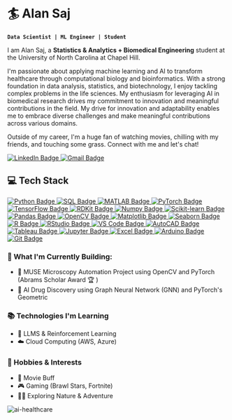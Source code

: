 # :surfer: Alan Saj

**`Data Scientist | ML Engineer | Student`**

I am Alan Saj, a **Statistics & Analytics + Biomedical Engineering** student at the University of North Carolina at Chapel Hill. 

I'm passionate about applying machine learning and AI to transform healthcare through computational biology and bioinformatics. With a strong foundation in data analysis, statistics, and biotechnology, I enjoy tackling complex problems in the life sciences. My enthusiasm for leveraging AI in biomedical research drives my commitment to innovation and meaningful contributions in the field. My drive for innovation and adaptability enables me to embrace diverse challenges and make meaningful contributions across various domains.

Outside of my career, I'm a huge fan of watching movies, chilling with my friends, and touching some grass.
Connect with me and let's chat!

<div id="badges">
  <a href="https://www.linkedin.com/in/alan-saj/">
    <img src="https://img.shields.io/badge/LinkedIn-blue?style=for-the-badge&logo=linkedin&logoColor=white" alt="LinkedIn Badge"/>
  </a>
  <a href="mailto:alanmsaj@gmail.com">
    <img src="https://img.shields.io/badge/Gmail-red?style=for-the-badge&logo=gmail&logoColor=white" alt="Gmail Badge"/>
  </a>
</div>


## :computer: Tech Stack

<div id="badges">
  <a href="https://www.python.org/" target="_blank">
  <img src="https://img.shields.io/badge/Python-3776AB?style=for-the-badge&logo=python&logoColor=white" alt="Python Badge"/>
</a>

<a href="https://www.sql.com/" target="_blank">
  <img src="https://img.shields.io/badge/SQL-4479A1?style=for-the-badge&logo=sql&logoColor=white" alt="SQL Badge"/>
</a>

<a href="https://www.mathworks.com/products/matlab.html" target="_blank">
  <img src="https://img.shields.io/badge/MATLAB-0076A8?style=for-the-badge&logo=matlab&logoColor=white" alt="MATLAB Badge"/>
</a>

<a href="https://pytorch.org/" target="_blank">
  <img src="https://img.shields.io/badge/PyTorch-EE4C2C?style=for-the-badge&logo=pytorch&logoColor=white" alt="PyTorch Badge"/>
</a>

<a href="https://www.tensorflow.org/" target="_blank">
  <img src="https://img.shields.io/badge/TensorFlow-FF6F00?style=for-the-badge&logo=tensorflow&logoColor=white" alt="TensorFlow Badge"/>
</a>

<a href="https://www.rdkit.org/" target="_blank">
  <img src="https://img.shields.io/badge/RDKit-00A0A6?style=for-the-badge&logo=rdkit&logoColor=white" alt="RDKit Badge"/>
</a>
  <a href="https://numpy.org/" target="_blank">
    <img src="https://img.shields.io/badge/Numpy-0078D4?style=for-the-badge&logo=numpy&logoColor=white" alt="Numpy Badge"/>
  </a>
  <a href="https://scikit-learn.org/" target="_blank">
    <img src="https://img.shields.io/badge/Scikit_learn-F7931E?style=for-the-badge&logo=scikit-learn&logoColor=white" alt="Scikit-learn Badge"/>
  </a>
  <a href="https://pandas.pydata.org/" target="_blank">
    <img src="https://img.shields.io/badge/Pandas-150458?style=for-the-badge&logo=pandas&logoColor=white" alt="Pandas Badge"/>
  </a>
  <a href="https://opencv.org/" target="_blank">
    <img src="https://img.shields.io/badge/OpenCV-5C3D6D?style=for-the-badge&logo=opencv&logoColor=white" alt="OpenCV Badge"/>
  </a>
  <a href="https://matplotlib.org/" target="_blank">
    <img src="https://img.shields.io/badge/Matplotlib-003366?style=for-the-badge&logo=matplotlib&logoColor=white" alt="Matplotlib Badge"/>
  </a>
  <a href="https://seaborn.pydata.org/" target="_blank">
    <img src="https://img.shields.io/badge/Seaborn-9E6E66?style=for-the-badge&logo=seaborn&logoColor=white" alt="Seaborn Badge"/>
  </a>
  <a href="https://www.r-project.org/" target="_blank">
    <img src="https://img.shields.io/badge/R-276DC3?style=for-the-badge&logo=r&logoColor=white" alt="R Badge"/>
  </a>
  <a href="https://www.rstudio.com/" target="_blank">
    <img src="https://img.shields.io/badge/RStudio-75AADB?style=for-the-badge&logo=rstudio&logoColor=white" alt="RStudio Badge"/>
  </a>
  <a href="https://code.visualstudio.com/" target="_blank">
    <img src="https://img.shields.io/badge/VS_Code-0078D4?style=for-the-badge&logo=visualstudiocode&logoColor=white" alt="VS Code Badge"/>
  </a>
  <a href="https://www.autodesk.com/products/autocad/overview" target="_blank">
  <img src="https://img.shields.io/badge/AutoCAD-085F4B?style=for-the-badge&logo=autocad&logoColor=white" alt="AutoCAD Badge"/>
</a>

  <a href="https://www.tableau.com/" target="_blank">
    <img src="https://img.shields.io/badge/Tableau-E97627?style=for-the-badge&logo=tableau&logoColor=white" alt="Tableau Badge"/>
  </a>
  <a href="https://jupyter.org/" target="_blank">
    <img src="https://img.shields.io/badge/Jupyter_Foundation-F37626?style=for-the-badge&logo=jupyter&logoColor=white" alt="Jupyter Badge"/>
  </a>
  <a href="https://www.microsoft.com/en-us/microsoft-365/excel" target="_blank">
    <img src="https://img.shields.io/badge/Microsoft_Excel-217346?style=for-the-badge&logo=microsoft-excel&logoColor=white" alt="Excel Badge"/>
  </a>
  <a href="https://www.arduino.cc/" target="_blank">
    <img src="https://img.shields.io/badge/Arduino-00979D?style=for-the-badge&logo=arduino&logoColor=white" alt="Arduino Badge"/>
  </a>
  <a href="https://git-scm.com/" target="_blank">
    <img src="https://img.shields.io/badge/Git-F05032?style=for-the-badge&logo=git&logoColor=white" alt="Git Badge"/>
  </a>
</div>

### :dart: What I'm Currently Building:
  - :microscope: MUSE Microscopy Automation Project using OpenCV and PyTorch (Abrams Scholar Award :trophy: )
  - :pill: AI Drug Discovery using Graph Neural Network (GNN) and PyTorch's Geometric

  
### :books: Technologies I'm Learning
- :robot: LLMS & Reinforcement Learning
- :cloud: Cloud Computing (AWS, Azure)


### :game_die: Hobbies & Interests

- :movie_camera: Movie Buff
- :video_game: Gaming (Brawl Stars, Fortnite)
- :mountain_biking_man: Exploring Nature & Adventure


![ai-healthcare](https://github.com/user-attachments/assets/a23b139f-bbfc-4e8c-90d6-10b63e637248)

